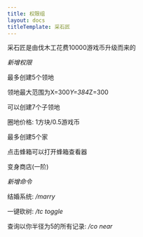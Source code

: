 ```yaml
---
title: 权限组
layout: docs
titleTemplate: 采石匠
---
```


采石匠是由伐木工花费10000游戏币升级而来的

*新增权限*

最多创建5个领地

领地最大范围为X=300*Y=384*Z=300

可以创建7个子领地

圈地价格: 1方块/0.5游戏币

最多创建5个家

点击蜂箱可以打开蜂箱查看器

变身商店(一阶)

*新增命令*

结婚系统: */marry*

一键砍树: */tc toggle*

查询以你半径为5的所有记录: */co near*